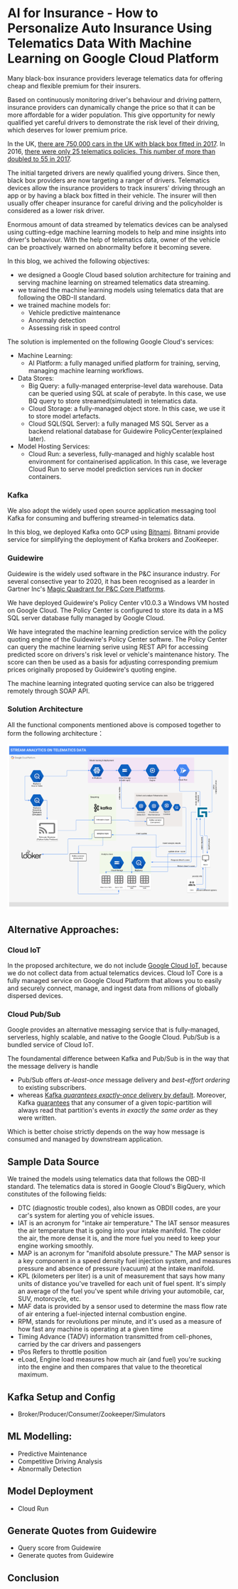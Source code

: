 # AI for Insurance - How to Personalize Auto Insurance Using Telematics Data With Machine Learning on Google Cloud Platform

Many black-box insurance providers leverage telematics data for offering cheap and flexible premium for their insurers. 

Based on continuously monitoring driver's behaviour and driving pattern, insurance providers can dynamically change the price so that it can be more affordable for a wider population. This give opportunity for newly qualified yet careful drivers to demonstrate the risk level of their driving, which deserves for lower premium price.  

In the UK, [there are 750,000 cars in the UK with black box fitted in 2017](https://www.fairerfinance.com/insights/blog/are-black-boxes-stiffling-competition-in-the-car-insurance-market). In 2016, [there were only 25 telematics policies. This number of more than doubled to 55 in 2017](https://www.thisismoney.co.uk/money/cars/article-7332163/The-number-telematics-insurance-policies-doubled-recent-years.html).

The initial targeted drivers are newly qualified young drivers. Since then, black box providers are now targeting a ranger of drivers. Telematics devices allow the insurance providers to track insurers' driving through an app or by having a black box fitted in their vehicle. The insurer will then usually offer cheaper insurance for careful driving and the policyholder is considered as a lower risk driver. 

Enormous amount of data streamed by telematics devices can be analysed using cutting-edge machine learning models to help and mine insights into driver's behaviour. With the help of telematics data, owner of the vehicle can be proactively warned on abnormality before it becoming severe.

In this blog, we achived the following objectives:
- we designed a Google Cloud based solution architecture for training and serving machine learning on streamed telematics data streaming.
- we trained the machine learning models using telematics data that are following the OBD-II standard. 
- we trained machine models for:
  - Vehicle predictive maintenance
  - Anormaly detection
  - Assessing risk in speed control

The solution is implemented on the following Google Cloud's services:
- Machine Learning:
  - AI Platform: a fully managed unified platform for training, serving, managing machine learning workflows.
- Data Stores:
  - Big Query: a fully-managed enterprise-level data warehouse. Data can be queried using SQL at scale of perabyte. In this case, we use BQ query to store streamed(simulated) in telematics data.
  - Cloud Storage: a fully-managed object store. In this case, we use it to store model artefacts. 
  - Cloud SQL(SQL Server): a fully managed MS SQL Server as a backend relational database for Guidewire PolicyCenter(explained later).
- Model Hosting Services:
  - Cloud Run: a severless, fully-managed and highly scalable host environment for containerised application. In this case, we leverage Cloud Run to serve model prediction services run in docker containers. 

### Kafka

We also adopt the widely used open source application messaging tool Kafka for consuming and buffering streamed-in telematics data.

In this blog, we deployed Kafka onto GCP using [Bitnami](https://docs.bitnami.com/google/infrastructure/kafka/). Bitnami provide service for simplifying the deployment of Kafka brokers and ZooKeeper.  

### Guidewire

Guidewire is the widely used software in the P&C insurance industry. For several consective year to 2020, it has been recognised as a learder in Gartner Inc's [Magic Quadrant for P&C Core Platforms](https://www.guidewire.com/about-us/news-and-events/press-releases/20201111/guidewire-insurancesuite-positioned-leader-gartner). 

We have deployed Guidewire's Policy Center v10.0.3 a Windows VM hosted on Google Cloud. The Policy Center is configured to store its data in a MS SQL server database fully managed by Google Cloud.

We have integrated the machine learning prediction service with the policy quoting engine of the Guidewire's Policy Center softwre. The Policy Center can query the machine learning serive using REST API for accessing predicted score on drivers's risk level or vehicle's maintenance history. The score can then be used as a basis for adjusting corresponding premium prices originally proposed by Guidewire's quoting engine. 

The machine learning integrated quoting service can also be triggered remotely through SOAP API.   

### Solution Architecture 

All the functional components mentioned above is composed together to form the following architecture：

![architecture](./figs/architecture.PNG)


## Alternative Approaches:

### Cloud IoT

In the proposed architecture, we do not include [Google Cloud IoT](https://cloud.google.com/solutions/iot), because we do not collect data from actual telematics devices. Cloud IoT Core is a fully managed service on Google Cloud Platform that allows you to easily and securely connect, manage, and ingest data from millions of globally dispersed devices. 

### Cloud Pub/Sub

Google provides an alternative messaging service that is fully-managed, serverless, highly scalable, and  native to the Google Cloud. Pub/Sub is a bundled service of Cloud IoT.

The foundamental difference between Kafka and Pub/Sub is in the way that the message delivery is handle
- Pub/Sub offers *at-least-once* message delivery and *best-effort ordering* to existing subscribers. 
- whereas [Kafka *guarantees exactly-once* delivery by default](https://kafka.apache.org/documentation/). Moreover, Kafka [guarantees](https://kafka.apache.org/documentation/#intro_guarantees) that any consumer of a given topic-partition will always read that partition's events *in exactly the same order* as they were written.

Which is better choise strictly depends on the way how message is consumed and managed by downstream application. 


## Sample Data Source

We trained the models using telematics data that follows the OBD-II standard. The telematics data is stored in Google Cloud's BigQuery, which constitutes of the following fields:

- DTC (diagnostic trouble codes), also known as OBDII codes, are your car's system for alerting you of vehicle issues.
- IAT is an acronym for "intake air temperature." The IAT sensor measures the air temperature that is going into your intake manifold. The colder the air, the more dense it is, and the more fuel you need to keep your engine working smoothly.
- MAP is an acronym for "manifold absolute pressure." The MAP sensor is a key component in a speed density fuel injection system, and measures pressure and absence of pressure (vacuum) at the intake manifold.
- KPL (kilometers per liter) is a unit of measurement that says how many units of distance you've travelled for each unit of fuel spent. It's simply an average of the fuel you've spent while driving your automobile, car, SUV, motorcycle, etc.
- MAF data is provided by a sensor used to determine the mass flow rate of air entering a fuel-injected internal combustion engine.    
- RPM, stands for revolutions per minute, and it's used as a measure of how fast any machine is operating at a given time
- Timing Advance (TADV) information transmitted from cell-phones, carried by the car drivers and passengers
- tPos Refers to throttle position
- eLoad, Engine load measures how much air (and fuel) you're sucking into the engine and then compares that value to the theoretical maximum.


## Kafka Setup and Config
- Broker/Producer/Consumer/Zookeeper/Simulators


## ML Modelling:
- Predictive Maintenance
- Competitive Driving Analysis
- Abnormally Detection

## Model Deployment
- Cloud Run

## Generate Quotes from Guidewire
- Query score from Guidewire
- Generate quotes from Guidewire

## Conclusion

